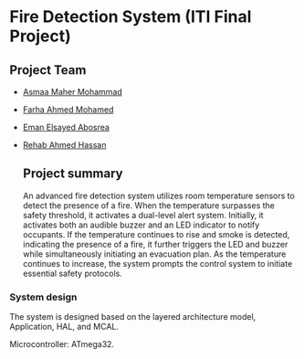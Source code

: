 # Fire Detection System (ITI Final Project)

## Project Team

* [Asmaa Maher Mohammad](https://www.linkedin.com/in/asmaa-maher-41802b254/?trk=contact-info)
* [Farha Ahmed Mohamed](https://www.linkedin.com/in/farha-elameer-8b62aa207)
* [Eman Elsayed Abosrea](https://www.linkedin.com/in/eman-elsayed-55293223a)
* [Rehab Ahmed Hassan](https://www.linkedin.com/in/rehab-ahmed-273949195)
  
  ## Project summary 
  An advanced fire detection system utilizes room temperature sensors to detect the presence of a fire. When the temperature surpasses the safety threshold, it activates a dual-level alert system. Initially, it activates both an audible buzzer and an LED indicator to notify occupants. If the temperature continues to rise and smoke is detected, indicating the presence of a fire, it further triggers the LED and buzzer while simultaneously initiating an evacuation plan. As the temperature continues to increase, the system prompts the control system to initiate essential safety protocols.


### System design
The system is designed based on the layered architecture model, Application, HAL, and MCAL.

Microcontroller: ATmega32.


